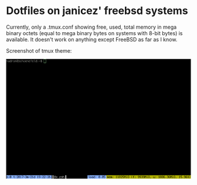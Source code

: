 # Dotfiles on janicez' freebsd systems

Currently, only a .tmux.conf showing free, used, total memory in mega
binary octets (equal to mega binary bytes on systems with 8-bit bytes)
is available. It doesn't work on anything except FreeBSD as far as I
know.

Screenshot of tmux theme:

![If you cannot view this image, clone the repository and use an image viewer of your choice.](tmuxshot.png)
